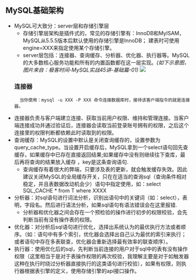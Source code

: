 ## MySQL基础架构
- MySQL可大致分：server层和存储引擎层
  - 存储引擎层架构是插件式的，常见的存储引擎有：InnoDB和MyISAM，MySQL从5.5.5版本后默认使用的存储引擎是InnoDB；
  建表时可使用engine=XXX来指定使用某个存储引擎。
  - server层包括：连接器、查询缓存、分析器、优化器、执行器等。MySQL的大多数核心服务功能和所有的内置函数都在这一层实现。_(如下示意图，图片来自：极客时间-MySQL实战45讲-基础篇-01)_
      <image src="MySQL.webp"></image>
  ### 连接器 
        当你使用：mysql -u XXX -P XXX 命令连接数据库时，接待该客户端指令的就是连接器。
- 连接器负责与客户端建立连接、获取当前用户权限、维持和管理连接。当客户端连接成功并通过验证后，连接器会读取当前登录账号拥有的权限，之后这个连接里的权限判断都依赖此时读取到的权限。
- 查询缓存：MySQL的设置中默认是关闭查询缓存的，设置参数为query_cache_type。当设置开启缓存后，MySQL拿到一个select语句回先查缓存，如果缓存中已存在直接返回结果;如果缓存中没有则继续往下查库，最后再将查询的结果放入缓存
  ，key是这条查询语句.
  - 查询缓存有着很大的弊端，只要涉及表的更新，就会触发缓存失效。因此建议关闭MySQL的全局缓存开关，只在在适当的查询sql（查询条件相对稳定，并且表数据改动机会少）语句中指定使用，如：select SQL_CACHE * from T where XXXX
- 分析器：对sql语句进行词法分析，识别出语句中的关键词（如：select），表明，字段名。然后进行语法分析，如果sql语句有语法错误会在这里报错.
  - 分析器和优化器之间会存在一个预检验的操作进行初步的权限校验，会先判断当前有没有操作表的权限。
- 优化器：对分析后sql语句进行优化，选择出系统认为的最优执行方法或者顺序。（如：语句中有多个索引，优化器会选择出自己认为最优的索引来执行；或者语句中存在多表联查，优化器会重新选择最有效率的联查顺序）。
- 执行器：使用优化后的sql，先判断当前连接的用户对于sql中的表有没有操作权限（这里相当于是对于表操作权限的再次校验，我理解主要是对于如触发器这种在执行时绕过分析器直接执行的这类语句进行校验），如果有权限，则执行器根据表引擎的定义，使用存储引擎的api接口操作。